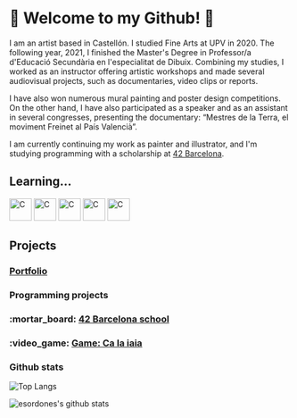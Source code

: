 <h1>🐝 Welcome to my Github! 🐝</h1>
<div>
<p>I am an artist based in Castellón. I studied Fine Arts at UPV in 2020. The following year, 2021, I finished the Master's Degree in Professor/a d'Educació Secundària en l'especialitat de Dibuix. Combining my studies, I worked as an instructor offering artistic workshops and made several audiovisual projects, such as documentaries, video clips or reports. 


I have also won numerous mural painting and poster design competitions. On the other hand, I have also participated as a speaker and as an assistant in several congresses, presenting the documentary: “Mestres de la Terra, el moviment Freinet al País Valencià”.


I am currently continuing my work as painter and illustrator, and I'm studying programming with a scholarship at <a href="https://www.42barcelona.com/es/filosofia-42/" target="_blank" >42 Barcelona</a>.</p>
</div>
<h2>Learning...</h2>
<p><img src="https://upload.wikimedia.org/wikipedia/commons/thumb/1/18/C_Programming_Language.svg/1200px-C_Programming_Language.svg.png" alt="C" width="40" height="40"> <img src="https://cdn-icons-png.flaticon.com/512/5968/5968292.png" alt="C" width="40" height="40"> <img src="https://upload.wikimedia.org/wikipedia/commons/thumb/c/c3/Python-logo-notext.svg/1200px-Python-logo-notext.svg.png" alt="C" width="40" height="40"> <img src="https://cdn-icons-png.flaticon.com/512/919/919827.png" alt="C" width="40" height="40">
<img src="https://upload.wikimedia.org/wikipedia/commons/thumb/6/62/CSS3_logo.svg/800px-CSS3_logo.svg.png" alt="C" width="40" height="40"></p>
<h2>Projects</h2>
<h3><b><a href="https://www.canva.com/design/DAE3Y2sYG8g/bjMp-fRZ6nnhysKIKRFDkQ/view?website#2:estrella-ord-ez-aguilar">Portfolio</b></a></h3>
<h3>Programming projects</h3>
<h3>:mortar_board: <a href="https://github.com/esordone/42_Cursus_Commented"> 42 Barcelona school</a></h3>
<h3>:video_game: <a href="https://blai8.itch.io/ca-la-iaia">Game: Ca la iaia</a></h3>
<h3>Github stats</h3>

![Top Langs](https://github-readme-stats.vercel.app/api/top-langs/?username=esordone&layout=compact&theme=dark&hide_border=true)

![esordones's github stats](https://github-readme-stats.vercel.app/api?username=esordone&show_icons=true&hide_border=true&theme=dark)
